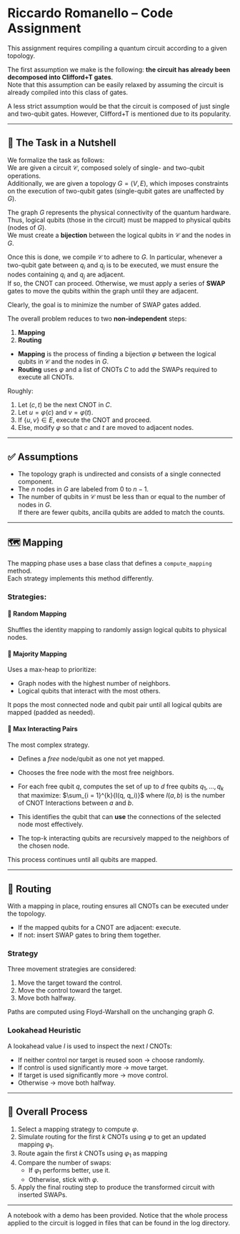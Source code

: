 # Riccardo Romanello – Code Assignment

This assignment requires compiling a quantum circuit according to a given topology.

The first assumption we make is the following: **the circuit has already been decomposed into Clifford+T gates**.  
Note that this assumption can be easily relaxed by assuming the circuit is already compiled into this class of gates.

A less strict assumption would be that the circuit is composed of just single and two-qubit gates. However, Clifford+T is mentioned due to its popularity.

---

## 🧠 The Task in a Nutshell

We formalize the task as follows:  
We are given a circuit $\mathcal{C}$, composed solely of single- and two-qubit operations.  
Additionally, we are given a topology $G = (V, E)$, which imposes constraints on the execution of two-qubit gates (single-qubit gates are unaffected by $G$).

The graph $G$ represents the physical connectivity of the quantum hardware.  
Thus, logical qubits (those in the circuit) must be mapped to physical qubits (nodes of $G$).  
We must create a **bijection** between the logical qubits in $\mathcal{C}$ and the nodes in $G$.

Once this is done, we compile $\mathcal{C}$ to adhere to $G$. In particular, whenever a two-qubit gate between $q_i$ and $q_j$ is to be executed, we must ensure the nodes containing $q_i$ and $q_j$ are adjacent.  
If so, the CNOT can proceed. Otherwise, we must apply a series of **SWAP** gates to move the qubits within the graph until they are adjacent.

Clearly, the goal is to minimize the number of SWAP gates added.

The overall problem reduces to two **non-independent** steps:
1. **Mapping**
2. **Routing**

- **Mapping** is the process of finding a bijection $\varphi$ between the logical qubits in $\mathcal{C}$ and the nodes in $G$.
- **Routing** uses $\varphi$ and a list of CNOTs $C$ to add the SWAPs required to execute all CNOTs.

Roughly:
1. Let $(c, t)$ be the next CNOT in $C$.
2. Let $u = \varphi(c)$ and $v = \varphi(t)$.
3. If $\{u, v\} \in E$, execute the CNOT and proceed.
4. Else, modify $\varphi$ so that $c$ and $t$ are moved to adjacent nodes.

---

## ✅ Assumptions

- The topology graph is undirected and consists of a single connected component.
- The $n$ nodes in $G$ are labeled from $0$ to $n-1$.
- The number of qubits in $\mathcal{C}$ must be less than or equal to the number of nodes in $G$.  
  If there are fewer qubits, ancilla qubits are added to match the counts.

---

## 🗺️ Mapping

The mapping phase uses a base class that defines a `compute_mapping` method.  
Each strategy implements this method differently.

### Strategies:

#### 🔹 Random Mapping
Shuffles the identity mapping to randomly assign logical qubits to physical nodes.

#### 🔹 Majority Mapping
Uses a max-heap to prioritize:
- Graph nodes with the highest number of neighbors.
- Logical qubits that interact with the most others.

It pops the most connected node and qubit pair until all logical qubits are mapped (padded as needed).

#### 🔹 Max Interacting Pairs
The most complex strategy.

- Defines a *free* node/qubit as one not yet mapped.
- Chooses the free node with the most free neighbors.
- For each free qubit $q$, computes the set of up to $d$ free qubits $q_1, ..., q_k$ that maximize: $\sum_{i = 1}^{k}{I(q, q_i)}$
  where $I(a, b)$ is the number of CNOT Interactions between $a$ and $b$.

- This identifies the qubit that can **use** the connections of the selected node most effectively.
- The top-k interacting qubits are recursively mapped to the neighbors of the chosen node.

This process continues until all qubits are mapped.

---

## 🔁 Routing

With a mapping in place, routing ensures all CNOTs can be executed under the topology.

- If the mapped qubits for a CNOT are adjacent: execute.
- If not: insert SWAP gates to bring them together.

### Strategy

Three movement strategies are considered:
1. Move the target toward the control.
2. Move the control toward the target.
3. Move both halfway.

Paths are computed using Floyd-Warshall on the unchanging graph $G$.

### Lookahead Heuristic

A lookahead value $l$ is used to inspect the next $l$ CNOTs:
- If neither control nor target is reused soon → choose randomly.
- If control is used significantly more → move target.
- If target is used significantly more → move control.
- Otherwise → move both halfway.

---

## 🧩 Overall Process

1. Select a mapping strategy to compute $\varphi$.
2. Simulate routing for the first $k$ CNOTs using $\varphi$ to get an updated mapping $\varphi_1$.
3. Route again the first $k$ CNOTs using $\varphi_1$ as mapping
4. Compare the number of swaps:
   - If $\varphi_1$ performs better, use it.
   - Otherwise, stick with $\varphi$.
5. Apply the final routing step to produce the transformed circuit with inserted SWAPs.

---

A notebook with a demo has been provided. Notice that the whole process applied to the circuit is logged in files that can be found in the log directory. 
